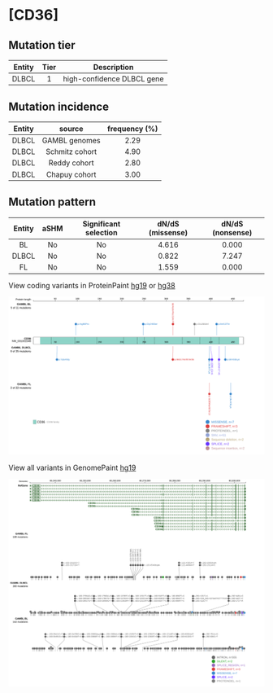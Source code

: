 # [CD36]

## Mutation tier

|Entity|Tier|Description               |
|:------:|:----:|--------------------------|
|DLBCL |1   |high-confidence DLBCL gene|
## Mutation incidence

|Entity|source        |frequency (%)|
|:------:|:--------------:|:-------------:|
|DLBCL |GAMBL genomes |2.29         |
|DLBCL |Schmitz cohort|4.90         |
|DLBCL |Reddy cohort  |2.80         |
|DLBCL |Chapuy cohort |3.00         |

## Mutation pattern

|Entity|aSHM|Significant selection|dN/dS (missense)|dN/dS (nonsense)|
|:------:|:----:|:---------------------:|:----------------:|:----------------:|
|BL    |No  |No                   |4.616           |0.000           |
|DLBCL |No  |No                   |0.822           |7.247           |
|FL    |No  |No                   |1.559           |0.000           |



View coding variants in ProteinPaint [hg19](https://www.bcgsc.ca/downloads/morinlab/GAMBL/test/genes/CD36_protein.html)  or [hg38](https://www.bcgsc.ca/downloads/morinlab/GAMBL/test/genes/CD36_protein_hg38.html)

![image](images/proteinpaint/CD36_NM_001001548.svg)

View all variants in GenomePaint [hg19](https://www.bcgsc.ca/downloads/morinlab/GAMBL/test/genes/CD36.html)

![image](images/proteinpaint/CD36.svg)
